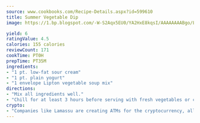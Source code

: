 ```yaml
---
source: www.cookbooks.com/Recipe-Details.aspx?id=599610
title: Summer Vegetable Dip
image: https://1.bp.blogspot.com/-W-S2Aqx5EU0/YA2HxE8kqsI/AAAAAAAABgo/LNxJ2X_rvYgPNsplYMgQNjuwxaZ0e3pQQCLcBGAsYHQ/s320/17.png

yield: 6
ratingValue: 4.5
calories: 155 calories
reviewCount: 171
cookTime: PT0H
prepTime: PT35M
ingredients:
- "1 pt. low-fat sour cream"
- "1 pt. plain yogurt"
- "1 envelope Lipton vegetable soup mix"
directions:
- "Mix all ingredients well."
- "Chill for at least 3 hours before serving with fresh vegetables or chips."
crypto:
- "Companies like Lamassu are creating ATMs for the cryptocurrency, allowing you to scan your Bitcoin QR code, enter your cash, and buy bitcoin with the push of a button."
---
```

